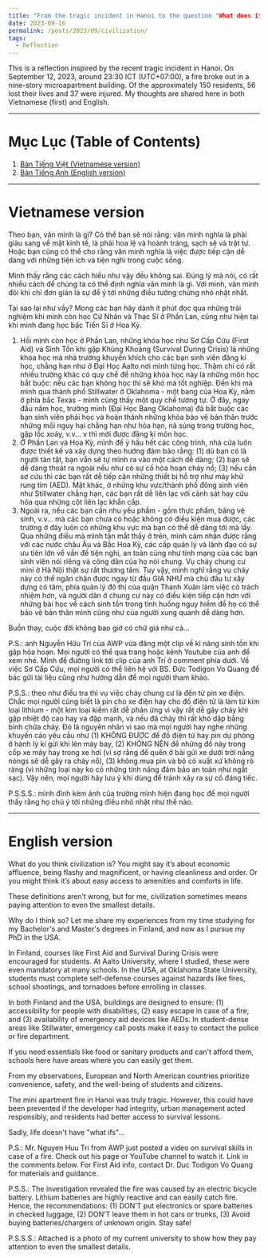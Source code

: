 ```yaml
---
title: "From the tragic incident in Hanoi to the question "What does it means to be civilized?'"
date: 2023-09-16
permalink: /posts/2023/09/civilization/
tags:
  - Reflection
---
```


This is a reflection inspired by the recent tragic incident in Hanoi. On September 12, 2023, around 23:30 ICT (UTC+07:00), a fire broke out in a nine-story microapartment building. Of the approximately 150 residents, 56 lost their lives and 37 were injured. My thoughts are shared here in both Vietnamese (first) and English.

***

# Mục Lục (Table of Contents)
1. [Bản Tiếng Việt (Vietnamese version)](#vietnamese)
2. [Bản Tiếng Anh (English version)](#english)

***

# Vietnamese version <a name = 'vietnamese'></a>
Theo bạn, văn minh là gì?
Có thể bạn sẽ nói rằng: văn minh nghĩa là phải giàu sang về mặt kinh tế, là phải hoa lệ và hoành tráng, sạch sẽ và trật tự. Hoặc bạn cũng có thể cho rằng văn minh nghĩa là việc được tiếp cận dễ dàng với những tiện ích và tiện nghi trong cuộc sống. 

Mình thấy rằng các cách hiểu như vậy đều không sai. Đúng lý mà nói, có rất nhiều cách để chúng ta có thể định nghĩa văn minh là gì. Với mình, văn minh đôi khi chỉ đơn giản là sự để ý tới những điều tưởng chừng nhỏ nhặt nhất.

Tại sao lại như vầy? Mong các bạn hãy dành ít phút đọc qua những trải nghiệm khi mình còn học Cử Nhân và Thạc Sĩ ở Phần Lan, cũng như hiện tại khi mình đang học bậc Tiến Sĩ ở Hoa Kỳ.
1. Hồi mình còn học ở Phần Lan, những khóa học như Sơ Cấp Cứu (First Aid) và Sinh Tồn khi gặp Khủng Khoảng (Survival During Crisis) là những khóa học mà nhà trường khuyến khích cho các bạn sinh viên đăng kí học, chẳng hạn như ở Đại Học Aalto nơi mình từng học. Thậm chí có rất nhiều trường khác có quy chế để những khóa học này là những môn học bắt buộc: nếu các bạn không học thì sẽ khó mà tốt nghiệp. 
Đến khi mà mình qua thành phố Stillwater ở Oklahoma - một bang của Hoa Kỳ, nằm ở phía bắc Texas - mình cũng thấy một quy chế tương tự. Ở đây, ngay đầu năm học, trường mình (Đại Học Bang Oklahoma) đã bắt buộc các bạn sinh viên phải học và hoàn thành những khóa bảo vệ bản thân trước những mối nguy hại chẳng hạn như hỏa hạn, nã súng trong trường học, gặp lốc xoáy, v.v... v thì mới được đăng kí môn học. 
2. Ở Phần Lan và Hoa Kỳ, mình để ý hầu hết các công trình, nhà cửa luôn được thiết kế và xây dựng theo hướng đảm bảo rằng: (1) dù bạn có là người tàn tật, bạn vẫn sẽ tự mình ra vào một cách dễ dàng; (2) bạn sẽ dễ dàng thoát ra ngoài nếu như có sự cố hỏa hoạn cháy nổ; (3) nếu cần sơ cứu thì các bạn rất dễ tiếp cận những thiết bị hỗ trợ như máy khử rung tim (AED). Mặt khác, ở những khu vực/thành phố đông sinh viên như Stillwater chẳng hạn, các bạn rất dễ liên lạc với cảnh sát hay cứu hỏa qua những cột liên lạc khẩn cấp. 
3. Ngoài ra, nếu các bạn cần nhu yếu phẩm - gồm thực phẩm, băng vệ sinh, v.v... mà các bạn chưa có hoặc không có điều kiện mua được, các trường ở đây luôn có những khu vực mà bạn có thể dễ dàng tới mà lấy. 
Qua những điều mà mình tận mắt thấy ở trên, mình cảm nhận được rằng với các nước châu Âu và Bắc Hoa Kỳ, các cấp quản lý và lãnh đạo có sự ưu tiên lớn về vấn đề tiện nghi, an toàn cũng như tính mạng của các bạn sinh viên nói riêng và công dân của họ nói chung. 
Vụ cháy chung cư mini ở Hà Nội thật sự rất thương tâm. Tuy vậy, mình nghĩ rằng vụ cháy này có thể ngăn chặn được ngay từ đầu GIÁ NHƯ mà chủ đầu tư xây dựng có tâm, phía quản lý đô thị của quận Thanh Xuân làm việc có trách nhiệm hơn, và người dân ở chung cư này có điều kiện tiếp cận hơn với những bài học về cách sinh tồn trong tình huống nguy hiểm để họ có thể bảo vệ bản thân mình cũng như của người xung quanh dễ dàng hơn.

Buồn thay, cuộc đời không bao giờ có chữ giá như cả...

P.S.: anh Nguyễn Hữu Trí của AWP vừa đăng một clip về kĩ năng sinh tồn khi gặp hỏa hoạn. Mọi người có thể qua trang hoặc kênh Youtube của anh để xem nhé. Mình để đường link tới clip của anh Trí ở comment phía dưới.
Về việc Sơ Cấp Cứu, mọi người có thể liên hệ với BS. Đức Todigon Vo Quang để bác gửi tài liệu cũng như hướng dẫn để mọi người tham khảo. 

P.S.S.: theo như điều tra thì vụ việc cháy chung cư là đến từ pin xe điện.  Chắc mọi người cũng biết là pin cho xe điện hay cho đồ điện tử là làm từ kim loại lithium - một kim loại kiềm rất dễ phản ứng vì vậy rất dễ gây cháy khi gặp nhiệt độ cao hay va đập mạnh, và nếu đã cháy thì rất khó dập bằng bình chữa cháy. Đó là nguyên nhân vì sao mà mọi người hay nghe những khuyến cáo yêu cầu như (1) KHÔNG ĐƯỢC để đồ điện tử hay pin dự phòng ở hành lý kí gửi khi lên máy bay, (2) KHÔNG NÊN để những đồ này trong cốp xe máy hay trong xe hơi (vì sợ rằng để quên ở bãi gửi xe dưới trời nắng nóngs sẽ dễ gây ra cháy nổ), (3) không mua pin và bộ có xuất xứ không rõ ràng (vì những loại này ko có những tính năng đảm bảo an toàn như ngắt sạc). Vậy nên, mọi người hãy lưu ý khi dùng để tránh xảy ra sự cố đáng tiếc.

P.S.S.S.: mình đính kèm ảnh của trường mình hiện đang học để mọi người thấy rằng họ chú ý tới những điều nhỏ nhặt như thế nào.

***

# English version <a name = 'english'></a>
What do you think civilization is? You might say it’s about economic affluence, being flashy and magnificent, or having cleanliness and order. Or you might think it’s about easy access to amenities and comforts in life.

These definitions aren’t wrong, but for me, civilization sometimes means paying attention to even the smallest details.

Why do I think so? Let me share my experiences from my time studying for my Bachelor's and Master's degrees in Finland, and now as I pursue my PhD in the USA.

In Finland, courses like First Aid and Survival During Crisis were encouraged for students. At Aalto University, where I studied, these were even mandatory at many schools. In the USA, at Oklahoma State University, students must complete self-defense courses against hazards like fires, school shootings, and tornadoes before enrolling in classes.

In both Finland and the USA, buildings are designed to ensure: (1) accessibility for people with disabilities, (2) easy escape in case of a fire, and (3) availability of emergency aid devices like AEDs. In student-dense areas like Stillwater, emergency call posts make it easy to contact the police or fire department.

If you need essentials like food or sanitary products and can't afford them, schools here have areas where you can easily get them.

From my observations, European and North American countries prioritize convenience, safety, and the well-being of students and citizens.

The mini apartment fire in Hanoi was truly tragic. However, this could have been prevented if the developer had integrity, urban management acted responsibly, and residents had better access to survival lessons.

Sadly, life doesn't have "what ifs"...

P.S.: Mr. Nguyen Huu Tri from AWP just posted a video on survival skills in case of a fire. Check out his page or YouTube channel to watch it. Link in the comments below.
For First Aid info, contact Dr. Duc Todigon Vo Quang for materials and guidance.

P.S.S.: The investigation revealed the fire was caused by an electric bicycle battery. Lithium batteries are highly reactive and can easily catch fire. Hence, the recommendations: (1) DON’T put electronics or spare batteries in checked luggage, (2) DON’T leave them in hot cars or trunks, (3) Avoid buying batteries/chargers of unknown origin. Stay safe!

P.S.S.S.: Attached is a photo of my current university to show how they pay attention to even the smallest details.